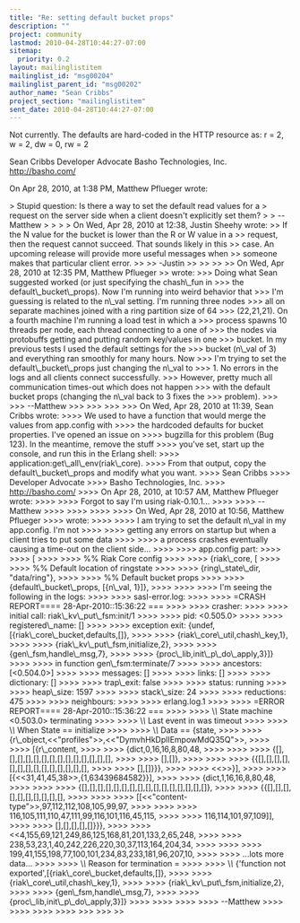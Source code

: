 ```yaml
---
title: "Re: setting default bucket props"
description: ""
project: community
lastmod: 2010-04-28T10:44:27-07:00
sitemap:
  priority: 0.2
layout: mailinglistitem
mailinglist_id: "msg00204"
mailinglist_parent_id: "msg00202"
author_name: "Sean Cribbs"
project_section: "mailinglistitem"
sent_date: 2010-04-28T10:44:27-07:00
---
```



Not currently. The defaults are hard-coded in the HTTP resource as: 
r = 2, w = 2, dw = 0, rw = 2

Sean Cribbs 
Developer Advocate
Basho Technologies, Inc.
http://basho.com/

On Apr 28, 2010, at 1:38 PM, Matthew Pflueger wrote:

&gt; Stupid question: Is there a way to set the default read values for a
&gt; request on the server side when a client doesn't explicitly set them?
&gt; 
&gt; --Matthew
&gt; 
&gt; 
&gt; 
&gt; On Wed, Apr 28, 2010 at 12:38, Justin Sheehy  wrote:
&gt;&gt; If the N value for the bucket is lower than the R or W value in a
&gt;&gt; request, then the request cannot succeed. That sounds likely in this
&gt;&gt; case. An upcoming release will provide more useful messages when
&gt;&gt; someone makes that particular client error.
&gt;&gt; 
&gt;&gt; -Justin
&gt;&gt; 
&gt;&gt; 
&gt;&gt; 
&gt;&gt; On Wed, Apr 28, 2010 at 12:35 PM, Matthew Pflueger
&gt;&gt;  wrote:
&gt;&gt;&gt; Doing what Sean suggested worked (or just specifying the chash\\_fun in
&gt;&gt;&gt; the default\\_bucket\\_props). Now I'm running into weird behavior that
&gt;&gt;&gt; I'm guessing is related to the n\\_val setting. I'm running three nodes
&gt;&gt;&gt; all on separate machines joined with a ring partition size of 64
&gt;&gt;&gt; (22,21,21). On a fourth machine I'm running a load test in which a
&gt;&gt;&gt; process spawns 10 threads per node, each thread connecting to a one of
&gt;&gt;&gt; the nodes via protobuffs getting and putting random key/values in one
&gt;&gt;&gt; bucket. In my previous tests I used the default settings for the
&gt;&gt;&gt; bucket (n\\_val of 3) and everything ran smoothly for many hours. Now
&gt;&gt;&gt; I'm trying to set the default\\_bucket\\_props just changing the n\\_val to
&gt;&gt;&gt; 1. No errors in the logs and all clients connect successfully.
&gt;&gt;&gt; However, pretty much all communication times-out which does not happen
&gt;&gt;&gt; with the default bucket props (changing the n\\_val back to 3 fixes the
&gt;&gt;&gt; problem).
&gt;&gt;&gt; 
&gt;&gt;&gt; --Matthew
&gt;&gt;&gt; 
&gt;&gt;&gt; 
&gt;&gt;&gt; 
&gt;&gt;&gt; On Wed, Apr 28, 2010 at 11:39, Sean Cribbs  wrote:
&gt;&gt;&gt;&gt; We used to have a function that would merge the values from app.config with
&gt;&gt;&gt;&gt; the hardcoded defaults for bucket properties. I've opened an issue on
&gt;&gt;&gt;&gt; bugzilla for this problem (Bug 123). In the meantime, remove the stuff
&gt;&gt;&gt;&gt; you've set, start up the console, and run this in the Erlang shell:
&gt;&gt;&gt;&gt; application:get\\_all\\_env(riak\\_core).
&gt;&gt;&gt;&gt; From that output, copy the default\\_bucket\\_props and modify what you want.
&gt;&gt;&gt;&gt; Sean Cribbs 
&gt;&gt;&gt;&gt; Developer Advocate
&gt;&gt;&gt;&gt; Basho Technologies, Inc.
&gt;&gt;&gt;&gt; http://basho.com/
&gt;&gt;&gt;&gt; On Apr 28, 2010, at 10:57 AM, Matthew Pflueger wrote:
&gt;&gt;&gt;&gt; 
&gt;&gt;&gt;&gt; Forgot to say I'm using riak-0.10.1...
&gt;&gt;&gt;&gt; 
&gt;&gt;&gt;&gt; --Matthew
&gt;&gt;&gt;&gt; 
&gt;&gt;&gt;&gt; 
&gt;&gt;&gt;&gt; 
&gt;&gt;&gt;&gt; On Wed, Apr 28, 2010 at 10:56, Matthew Pflueger
&gt;&gt;&gt;&gt;  wrote:
&gt;&gt;&gt;&gt; 
&gt;&gt;&gt;&gt; I am trying to set the default n\\_val in my app.config. I'm not
&gt;&gt;&gt;&gt; 
&gt;&gt;&gt;&gt; getting any errors on startup but when a client tries to put some data
&gt;&gt;&gt;&gt; 
&gt;&gt;&gt;&gt; a process crashes eventually causing a time-out on the client side...
&gt;&gt;&gt;&gt; 
&gt;&gt;&gt;&gt; app.config part:
&gt;&gt;&gt;&gt; 
&gt;&gt;&gt;&gt; [
&gt;&gt;&gt;&gt; 
&gt;&gt;&gt;&gt; %% Riak Core config
&gt;&gt;&gt;&gt; 
&gt;&gt;&gt;&gt; {riak\\_core, [
&gt;&gt;&gt;&gt; 
&gt;&gt;&gt;&gt; %% Default location of ringstate
&gt;&gt;&gt;&gt; 
&gt;&gt;&gt;&gt; {ring\\_state\\_dir, "data/ring"},
&gt;&gt;&gt;&gt; 
&gt;&gt;&gt;&gt; %% Default bucket props
&gt;&gt;&gt;&gt; 
&gt;&gt;&gt;&gt; {default\\_bucket\\_props, [{n\\_val, 1}]},
&gt;&gt;&gt;&gt; 
&gt;&gt;&gt;&gt; 
&gt;&gt;&gt;&gt; I'm seeing the following in the logs:
&gt;&gt;&gt;&gt; 
&gt;&gt;&gt;&gt; sasl-error.log:
&gt;&gt;&gt;&gt; 
&gt;&gt;&gt;&gt; =CRASH REPORT==== 28-Apr-2010::15:36:22 ===
&gt;&gt;&gt;&gt; 
&gt;&gt;&gt;&gt; crasher:
&gt;&gt;&gt;&gt; 
&gt;&gt;&gt;&gt; initial call: riak\\_kv\\_put\\_fsm:init/1
&gt;&gt;&gt;&gt; 
&gt;&gt;&gt;&gt; pid: &lt;0.505.0&gt;
&gt;&gt;&gt;&gt; 
&gt;&gt;&gt;&gt; registered\\_name: []
&gt;&gt;&gt;&gt; 
&gt;&gt;&gt;&gt; exception exit: {undef,[{riak\\_core\\_bucket,defaults,[]},
&gt;&gt;&gt;&gt; 
&gt;&gt;&gt;&gt; {riak\\_core\\_util,chash\\_key,1},
&gt;&gt;&gt;&gt; 
&gt;&gt;&gt;&gt; {riak\\_kv\\_put\\_fsm,initialize,2},
&gt;&gt;&gt;&gt; 
&gt;&gt;&gt;&gt; {gen\\_fsm,handle\\_msg,7},
&gt;&gt;&gt;&gt; 
&gt;&gt;&gt;&gt; {proc\\_lib,init\\_p\\_do\\_apply,3}]}
&gt;&gt;&gt;&gt; 
&gt;&gt;&gt;&gt; in function gen\\_fsm:terminate/7
&gt;&gt;&gt;&gt; 
&gt;&gt;&gt;&gt; ancestors: [&lt;0.504.0&gt;]
&gt;&gt;&gt;&gt; 
&gt;&gt;&gt;&gt; messages: []
&gt;&gt;&gt;&gt; 
&gt;&gt;&gt;&gt; links: []
&gt;&gt;&gt;&gt; 
&gt;&gt;&gt;&gt; dictionary: []
&gt;&gt;&gt;&gt; 
&gt;&gt;&gt;&gt; trap\\_exit: false
&gt;&gt;&gt;&gt; 
&gt;&gt;&gt;&gt; status: running
&gt;&gt;&gt;&gt; 
&gt;&gt;&gt;&gt; heap\\_size: 1597
&gt;&gt;&gt;&gt; 
&gt;&gt;&gt;&gt; stack\\_size: 24
&gt;&gt;&gt;&gt; 
&gt;&gt;&gt;&gt; reductions: 475
&gt;&gt;&gt;&gt; 
&gt;&gt;&gt;&gt; neighbours:
&gt;&gt;&gt;&gt; 
&gt;&gt;&gt;&gt; erlang.log.1
&gt;&gt;&gt;&gt; 
&gt;&gt;&gt;&gt; =ERROR REPORT==== 28-Apr-2010::15:36:22 ===
&gt;&gt;&gt;&gt; 
&gt;&gt;&gt;&gt; \\*\\* State machine &lt;0.503.0&gt; terminating
&gt;&gt;&gt;&gt; 
&gt;&gt;&gt;&gt; \\*\\* Last event in was timeout
&gt;&gt;&gt;&gt; 
&gt;&gt;&gt;&gt; \\*\\* When State == initialize
&gt;&gt;&gt;&gt; 
&gt;&gt;&gt;&gt; \\*\\* Data == {state,
&gt;&gt;&gt;&gt; 
&gt;&gt;&gt;&gt; {r\\_object,&lt;&lt;"profiles"&gt;&gt;,&lt;&lt;"DymvhHkDplIEmpowMdQ35Q"&gt;&gt;,
&gt;&gt;&gt;&gt; 
&gt;&gt;&gt;&gt; [{r\\_content,
&gt;&gt;&gt;&gt; 
&gt;&gt;&gt;&gt; {dict,0,16,16,8,80,48,
&gt;&gt;&gt;&gt; 
&gt;&gt;&gt;&gt; 
&gt;&gt;&gt;&gt; {[],[],[],[],[],[],[],[],[],[],[],[],[],[],
&gt;&gt;&gt;&gt; 
&gt;&gt;&gt;&gt; [],[]},
&gt;&gt;&gt;&gt; 
&gt;&gt;&gt;&gt; 
&gt;&gt;&gt;&gt; {{[],[],[],[],[],[],[],[],[],[],[],[],[],[],
&gt;&gt;&gt;&gt; 
&gt;&gt;&gt;&gt; [],[]}}},
&gt;&gt;&gt;&gt; 
&gt;&gt;&gt;&gt; &lt;&lt;&gt;&gt;}],
&gt;&gt;&gt;&gt; 
&gt;&gt;&gt;&gt; [{&lt;&lt;31,41,45,38&gt;&gt;,{1,63439684582}}],
&gt;&gt;&gt;&gt; 
&gt;&gt;&gt;&gt; {dict,1,16,16,8,80,48,
&gt;&gt;&gt;&gt; 
&gt;&gt;&gt;&gt; 
&gt;&gt;&gt;&gt; {[],[],[],[],[],[],[],[],[],[],[],[],[],[],[],[]},
&gt;&gt;&gt;&gt; 
&gt;&gt;&gt;&gt; {{[],[],[],[],[],[],[],[],[],[],
&gt;&gt;&gt;&gt; 
&gt;&gt;&gt;&gt; 
&gt;&gt;&gt;&gt; [[&lt;&lt;"content-type"&gt;&gt;,97,112,112,108,105,99,97,
&gt;&gt;&gt;&gt; 
&gt;&gt;&gt;&gt; 
&gt;&gt;&gt;&gt; 116,105,111,110,47,111,99,116,101,116,45,115,
&gt;&gt;&gt;&gt; 
&gt;&gt;&gt;&gt; 116,114,101,97,109]],
&gt;&gt;&gt;&gt; 
&gt;&gt;&gt;&gt; [],[],[],[],[]}}},
&gt;&gt;&gt;&gt; 
&gt;&gt;&gt;&gt; &lt;&lt;4,155,69,121,249,86,125,168,81,201,133,2,65,248,
&gt;&gt;&gt;&gt; 
&gt;&gt;&gt;&gt; 238,53,23,1,40,242,226,220,30,37,113,164,204,34,
&gt;&gt;&gt;&gt; 
&gt;&gt;&gt;&gt; 
&gt;&gt;&gt;&gt; 199,41,155,198,77,100,101,234,83,233,181,96,207,10,
&gt;&gt;&gt;&gt; 
&gt;&gt;&gt;&gt; ...lots more data...
&gt;&gt;&gt;&gt; 
&gt;&gt;&gt;&gt; \\*\\* Reason for termination =
&gt;&gt;&gt;&gt; 
&gt;&gt;&gt;&gt; \\*\\* {'function not exported',[{riak\\_core\\_bucket,defaults,[]},
&gt;&gt;&gt;&gt; 
&gt;&gt;&gt;&gt; {riak\\_core\\_util,chash\\_key,1},
&gt;&gt;&gt;&gt; 
&gt;&gt;&gt;&gt; {riak\\_kv\\_put\\_fsm,initialize,2},
&gt;&gt;&gt;&gt; 
&gt;&gt;&gt;&gt; {gen\\_fsm,handle\\_msg,7},
&gt;&gt;&gt;&gt; 
&gt;&gt;&gt;&gt; {proc\\_lib,init\\_p\\_do\\_apply,3}]}
&gt;&gt;&gt;&gt; 
&gt;&gt;&gt;&gt; 
&gt;&gt;&gt;&gt; 
&gt;&gt;&gt;&gt; --Matthew
&gt;&gt;&gt;&gt; 
&gt;&gt;&gt;&gt; 
&gt;&gt;&gt;&gt; 
&gt;&gt;&gt;&gt; 
&gt;&gt;&gt; 
&gt;&gt;&gt; 
&gt;&gt; 
